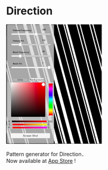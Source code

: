# Direction

<img src="https://raw.githubusercontent.com/h-nishihata/Direction/master/ScreenShot.png" width="256">

Pattern generator for Direction．  
Now available at [App Store](https://apps.apple.com/jp/app/direction-pattern-generator/id1484967397) !
